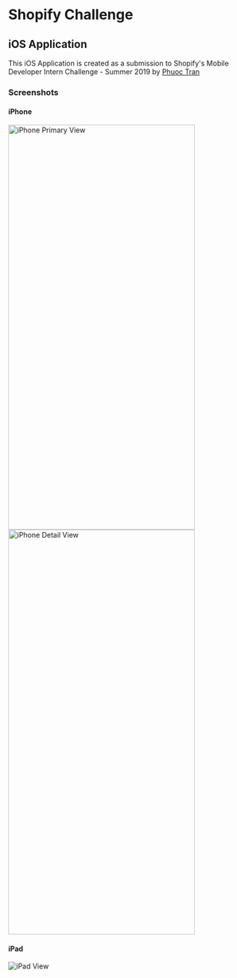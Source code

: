 # Shopify Challenge
## iOS Application

This iOS Application is created as a submission to Shopify's Mobile Developer Intern Challenge - Summer 2019 by [Phuoc Tran](https://linkedin.com/in/phuocthaitran)

### Screenshots

#### iPhone

<img src="https://raw.githubusercontent.com/phuocpeter19/ShopifyChallenge/master/Screenshots/iPhonePrimaryView.png" width="375" height="812" alt="iPhone Primary View" />

<img src="https://raw.githubusercontent.com/phuocpeter19/ShopifyChallenge/master/Screenshots/iPhoneDetailView.png" width="375" height="812" alt="iPhone Detail View" />

#### iPad

<img src="https://raw.githubusercontent.com/phuocpeter19/ShopifyChallenge/master/Screenshots/iPad.png" alt="iPad View" />
